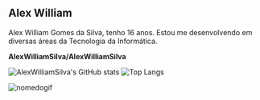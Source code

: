 ## Alex William ##

Alex William Gomes da Silva, tenho 16 anos.
Estou me desenvolvendo em diversas áreas da Tecnologia da Informática. 

**AlexWilliamSilva/AlexWilliamSilva**

![AlexWilliamSilva's GitHub stats](https://github-readme-stats.vercel.app/api?username=AlexWilliamSilva&show_icons=true&theme=highcontrast)
![Top Langs](https://github-readme-stats.vercel.app/api/top-langs/?username=AlexWilliamSilva&layout=compact&theme=dark)
 
![nomedogif](caminhodoseurepocomseunome)
